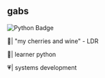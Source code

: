 ## gabs
![Python Badge](https://img.shields.io/badge/Python-FFD43B?style=for-the-badge&logo=python&logoColor=red)

🍒| "my cherries and wine" - LDR

💋| learner python

💗| systems development

